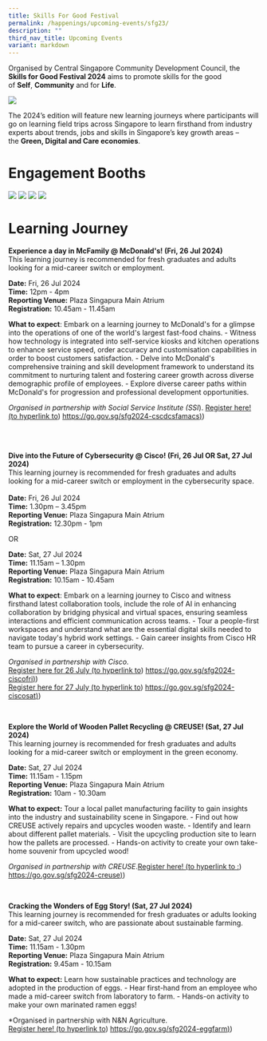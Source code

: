 ```yaml
---
title: Skills For Good Festival
permalink: /happenings/upcoming-events/sfg23/
description: ""
third_nav_title: Upcoming Events
variant: markdown
---
```

Organised by Central Singapore Community Development Council, the **Skills for Good Festival 2024** aims to promote skills for the good of&nbsp;**Self**,&nbsp;**Community**&nbsp;and for&nbsp;**Life**. 



![](/images/SFG___New_V3.jpg)



The 2024’s edition will feature new learning journeys where participants will go on learning field trips across Singapore to learn firsthand from industry experts about trends, jobs and skills&nbsp;in Singapore’s key growth areas – the&nbsp;**Green, Digital and Care economies**.

# Engagement Booths

![](/images/sfg_01.jpg)
![](/images/sfg_02.jpg)
![](/images/sfg_03.jpg)
![](/images/sfg_04.jpg)

# **Learning Journey**

**Experience a day in McFamily @ McDonald's! (Fri, 26 Jul 2024)** <br>
This learning journey is recommended for fresh graduates and adults looking for a mid-career switch or employment.

**Date:** Fri, 26 Jul 2024<br>
**Time:** 12pm - 4pm<br>
**Reporting Venue:** Plaza Singapura Main Atrium<br>
**Registration:** 10.45am - 11.45am<br>

**What to expect**: Embark on a learning journey to McDonald's for a glimpse into the operations of one of the world's largest fast-food chains. - Witness how technology is integrated into self-service kiosks and kitchen operations to enhance service speed, order accuracy and customisation capabilities in order to boost customers satisfaction. - Delve into McDonald's comprehensive training and skill development framework to understand its commitment to nurturing talent and fostering career growth across diverse demographic profile of employees. - Explore diverse career paths within McDonald's for progression and professional development opportunities.<br>

*Organised in partnership with Social Service Institute (SSI*).
[Register here! (to hyperlink to](https://go.gov.sg/sfg2024-cscdcsfamacs)) [https://go.gov.sg/sfg2024-cscdcsfamacs)](https://go.gov.sg/sfg2024-cscdcsfamacs))

<br>
<br>

**Dive into the Future of Cybersecurity @ Cisco! (Fri, 26 Jul OR Sat, 27 Jul 2024)**<br>
This learning journey is recommended for fresh graduates and adults looking for a mid-career switch or employment in the cybersecurity space.<br>
<br>
**Date:** Fri, 26 Jul 2024<br>
**Time:** 1.30pm – 3.45pm<br>
**Reporting Venue:** Plaza Singapura Main Atrium<br>
**Registration:** 12.30pm - 1pm<br>

OR

**Date:** Sat, 27 Jul 2024<br>
**Time:** 11.15am – 1.30pm<br>
**Reporting Venue:** Plaza Singapura Main Atrium<br>
**Registration:** 10.15am - 10.45am<br>

**What to expect**: Embark on a learning journey to Cisco and witness firsthand latest collaboration tools, include the role of AI in enhancing collaboration by bridging physical and virtual spaces, ensuring seamless interactions and efficient communication across teams. - Tour a people-first workspaces and understand what are the essential digital skills needed to navigate today's hybrid work settings. - Gain career insights from Cisco HR team to pursue a career in cybersecurity. <br>

*Organised in partnership with Cisco.* <br> [Register here for 26 July (to hyperlink to](https://go.gov.sg/sfg2024-ciscofri)) [https://go.gov.sg/sfg2024-ciscofri)](https://go.gov.sg/sfg2024-ciscofri))<br>[Register here for 27 July (to hyperlink to](https://go.gov.sg/sfg2024-ciscosat)) [https://go.gov.sg/sfg2024-ciscosat)](https://go.gov.sg/sfg2024-ciscosat))

<br>

**Explore the World of Wooden Pallet Recycling @ CREUSE! (Sat, 27 Jul 2024)**
<br>This learning journey is recommended for fresh graduates and adults looking for a mid-career switch or employment in the green economy.

**Date:** Sat, 27 Jul 2024<br>
**Time:** 11.15am - 1.15pm<br>
**Reporting Venue:** Plaza Singapura Main Atrium<br>
**Registration:** 10am - 10.30am<br>

**What to expect:**  Tour a local pallet manufacturing facility to gain insights into the industry and sustainability scene in Singapore. - Find out how CREUSE actively repairs and upcycles wooden waste. - Identify and learn about different pallet materials. - Visit the upcycling production site to learn how the pallets are processed. - Hands-on activity to create your own take-home souvenir from upcycled wood!<br>

*Organised in partnership with CREUSE*.[Register here! (to hyperlink to :](https://go.gov.sg/sfg2024-creuse)) [https://go.gov.sg/sfg2024-creuse)](https://go.gov.sg/sfg2024-creuse))

<br>

**Cracking the Wonders of Egg Story! (Sat, 27 Jul 2024)**<br>
This learning journey is recommended for fresh graduates or adults looking for a mid-career switch, who are passionate about sustainable farming.

**Date:** Sat, 27 Jul 2024<br>
**Time:** 11.15am - 1.30pm<br>
**Reporting Venue:** Plaza Singapura Main Atrium<br>
**Registration:** 9.45am - 10.15am<br>

**What to expect:** Learn how sustainable practices and technology are adopted in the production of eggs. - Hear first-hand from an employee who made a mid-career switch from laboratory to farm. - Hands-on activity to make your own marinated ramen eggs!<br>

*Organised in partnership with N&amp;N Agriculture. <br>
[Register here! (to hyperlink to](https://go.gov.sg/sfg2024-eggfarm)) [https://go.gov.sg/sfg2024-eggfarm)](https://go.gov.sg/sfg2024-eggfarm))